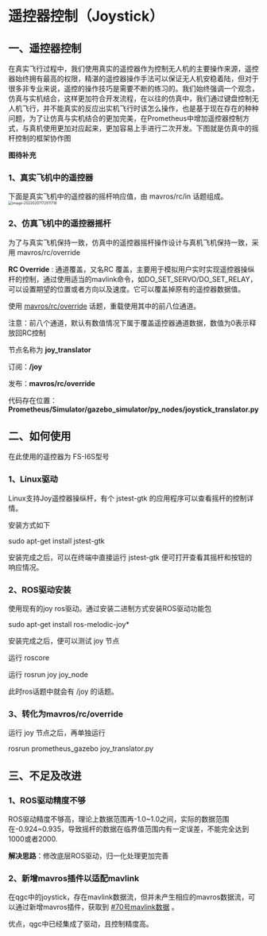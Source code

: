 # 遥控器控制（Joystick）

## 一、遥控器控制

在真实飞行过程中，我们使用真实的遥控器作为控制无人机的主要操作来源，遥控器始终拥有最高的权限，精湛的遥控器操作手法可以保证无人机安稳着陆，但对于很多非专业来说，遥控的操作技巧是需要不断的练习的。我们始终强调一个观念，仿真与实机结合，这样更加符合开发流程，在以往的仿真中，我们通过键盘控制无人机飞行，并不能真实的反应出实机飞行时该怎么操作，也是基于现在存在的种种问题，为了让仿真与实机结合的更加完美，在Prometheus中增加遥控器控制方式，与真机使用更加对应起来，更加容易上手进行二次开发。下图就是仿真中的摇杆控制的框架协作图

**图待补充**

### 1、真实飞机中的遥控器

下面是真实飞机中的遥控器的摇杆响应值，由 mavros/rc/in 话题组成。<img src="C:\Users\admin\AppData\Roaming\Typora\typora-user-images\image-20220207172511718.png" alt="image-20220207172511718" style="zoom: 50%;" />

### 2、仿真飞机中的遥控器摇杆

为了与真实飞机保持一致，仿真中的遥控器摇杆操作设计与真机飞机保持一致，采用 mavros/rc/override



**RC Override** : 通道覆盖，又名RC 覆盖，主要用于模拟用户实时实现遥控器操纵杆的控制，通过使用适当的mavlink命令，如DO_SET_SERVO/DO_SET_RELAY，可以设置期望的位置或者方向以及速度。它可以覆盖掉原有的遥控器数据值。



使用 [mavros/rc/override](http://docs.ros.org/en/api/mavros_msgs/html/msg/OverrideRCIn.html) 话题，重载使用其中的前八位通道。

注意：前八个通道，默认有数值情况下属于覆盖遥控器通道数据，数值为0表示释放回RC控制



节点名称为 **joy_translator** 

订阅：**/joy**

发布：**mavros/rc/override**

代码存在位置：**Prometheus/Simulator/gazebo_simulator/py_nodes/joystick_translator.py**



## 二、如何使用

在此使用的遥控器为 FS-I6S型号

### 1、Linux驱动

Linux支持Joy遥控器操纵杆，有个 jstest-gtk 的应用程序可以查看摇杆的控制详情。

安装方式如下

sudo apt-get install jstest-gtk

安装完成之后，可以在终端中直接运行 jstest-gtk 便可打开查看其摇杆和按钮的响应情况。

### 2、ROS驱动安装

使用现有的joy ros驱动。通过安装二进制方式安装ROS驱动功能包

sudo apt-get install ros-melodic-joy*

安装完成之后，便可以测试 joy 节点

运行 roscore

运行 rosrun joy joy_node

此时ros话题中就会有 /joy 的话题。

### 3、转化为mavros/rc/override

运行 joy 节点之后，再单独运行 

rosrun prometheus_gazebo joy_translator.py

## 三、不足及改进

### 1、ROS驱动精度不够

ROS驱动精度不够高，理论上数据范围再-1.0~1.0之间，实际的数据范围在-0.924~0.935，导致摇杆的数据在临界值范围内有一定误差，不能完全达到1000或者2000.

**解决思路**：修改底层ROS驱动，归一化处理更加完善



### 2、新增mavros插件以适配mavlink

在qgc中的joystick，存在mavlink数据流，但并未产生相应的mavros数据流，可以通过新增mavros插件，获取到 [#70号mavlink数据](https://mavlink.io/en/messages/common.html#RC_CHANNELS_OVERRIDE) 。

优点，qgc中已经集成了驱动，且控制精度高。

